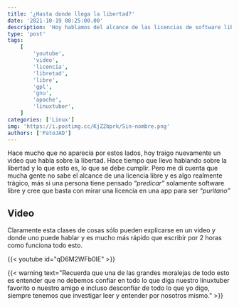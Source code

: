 ```yaml
---
title: '¿Hasta donde llega la libertad?'
date: '2021-10-19 08:25:00.00'
description: 'Hoy hablamos del alcance de las licencias de software libre y como esto suele ignorarse en gran medida y se termina desinformando'
type: 'post'
tags:
    [
        'youtube',
        'video',
        'licencia',
        'libretad',
        'libre',
        'gpl',
        'gnu',
        'apache',
        'linuxtuber',
    ]
categories: ['Linux']
img: 'https://i.postimg.cc/KjZ2bprk/Sin-nombre.png'
authors: ['PatoJAD']
---
```


Hace mucho que no aparecía por estos lados, hoy traigo nuevamente un video que habla sobre la libertad. Hace tiempo que llevo hablando sobre la libertad y lo que esto es, lo que se debe cumplir. Pero me di cuenta que mucha gente no sabe el alcance de una licencia libre y es algo realmente trágico, más si una persona tiene pensado _“predicar”_ solamente software libre y cree que basta con mirar una licencia en una app para ser _“puritano”_

## Video

Claramente esta clases de cosas sólo pueden explicarse en un video y donde uno puede hablar y es mucho más rápido que escribir por 2 horas como funciona todo esto.

{{< youtube id="qD6M2WFb0IE" >}}

{{< warning text="Recuerda que una de las grandes moralejas de todo esto es entender que no debemos confiar en todo lo que diga nuestro linuxtuber favorito o nuestro amigo e incluso desconfiar de todo lo que yo digo, siempre tenemos que investigar leer y entender por nosotros mismo." >}}
